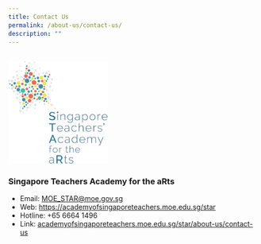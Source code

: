 ```yaml
---
title: Contact Us
permalink: /about-us/contact-us/
description: ""
---
```

<br>
<img src="/images/star-logo.png" 
         style="width:200px"
	/>
<br>

<h3>Singapore Teachers Academy for the aRts</h3>

<ul>
<li>Email: <a href="mailto:%20MOE_STAR@moe.gov.sg">MOE_STAR@moe.gov.sg</a></li>
<li>Web: <a href="academyofsingaporeteachers.moe.edu.sg/star">https://academyofsingaporeteachers.moe.edu.sg/star</a></li>
<li>Hotline: +65 6664 1496</li>
<li>Link: <a href="https://academyofsingaporeteachers.moe.edu.sg/star/about-us/contact-us">academyofsingaporeteachers.moe.edu.sg/star/about-us/contact-us</a></li>
</ul>